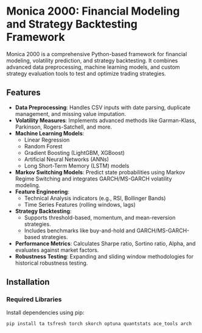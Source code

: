 # Monica 2000: Financial Modeling and Strategy Backtesting Framework

Monica 2000 is a comprehensive Python-based framework for financial modeling, volatility prediction, and strategy backtesting. It combines advanced data preprocessing, machine learning models, and custom strategy evaluation tools to test and optimize trading strategies.

## Features

- **Data Preprocessing**: Handles CSV inputs with date parsing, duplicate management, and missing value imputation.
- **Volatility Measures**: Implements advanced methods like Garman-Klass, Parkinson, Rogers-Satchell, and more.
- **Machine Learning Models**:
  - Linear Regression
  - Random Forest
  - Gradient Boosting (LightGBM, XGBoost)
  - Artificial Neural Networks (ANNs)
  - Long Short-Term Memory (LSTM) models
- **Markov Switching Models**: Predict state probabilities using Markov Regime Switching and integrates GARCH/MS-GARCH volatility modeling.
- **Feature Engineering**:
  - Technical Analysis indicators (e.g., RSI, Bollinger Bands)
  - Time Series Features (rolling windows, lags)
- **Strategy Backtesting**:
  - Supports threshold-based, momentum, and mean-reversion strategies.
  - Includes benchmarks like buy-and-hold and GARCH/MS-GARCH-based strategies.
- **Performance Metrics**: Calculates Sharpe ratio, Sortino ratio, Alpha, and evaluates against market factors.
- **Robustness Testing**: Expanding and sliding window methodologies for historical robustness testing.

## Installation

### Required Libraries
Install dependencies using pip:
```bash
pip install ta tsfresh torch skorch optuna quantstats ace_tools arch
